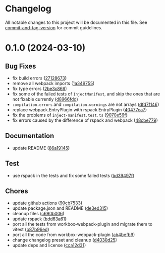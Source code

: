 # Changelog

All notable changes to this project will be documented in this file. See [commit-and-tag-version](https://github.com/absolute-version/commit-and-tag-version) for commit guidelines.

# 0.1.0    (2024-03-10)


## **Bug Fixes**

* fix build errors ([27128673](https://github.com/Clarkkkk/workbox-rspack-plugin/commit/27128673c4ac06472e038f1c517190ca19ffefd5))
* remove all webpack imports ([1a349755](https://github.com/Clarkkkk/workbox-rspack-plugin/commit/1a349755e139efea39f70687f02e9ea756c25fec))
* fix type errors ([2be3c866](https://github.com/Clarkkkk/workbox-rspack-plugin/commit/2be3c8661182761e4a4068bc4f351cb091f1e3d7))
* fix some of the failed tests of `InjectManifest`, and skip the ones that are not fixable currently ([d8966fdd](https://github.com/Clarkkkk/workbox-rspack-plugin/commit/d8966fddc53ef43513aa1833d1d146392a5c564d))
* `compilation.errors` and `compilation.warnings` are not arrays ([dfd7f146](https://github.com/Clarkkkk/workbox-rspack-plugin/commit/dfd7f146cf78af6cd0c4c0d05d24a7dc9fdbe747))
* replace webpack.EntryPlugin with rspack.EntryPlugin ([40477ca7](https://github.com/Clarkkkk/workbox-rspack-plugin/commit/40477ca73527812391aa4723c86de7bdfcd2cc12))
* fix the problems of `inject-manifest.test.ts` ([9070e56f](https://github.com/Clarkkkk/workbox-rspack-plugin/commit/9070e56f2bc6fa92ed89c1d7060fa41e72e14ac7))
* fix errors caused by the difference of rspack and webpack ([48cbe779](https://github.com/Clarkkkk/workbox-rspack-plugin/commit/48cbe779436fb8f7b0c9c1e7c3e07118eb43b2ec))

## **Documentation**

* update README ([86a19145](https://github.com/Clarkkkk/workbox-rspack-plugin/commit/86a19145fe3403d13a57d840d9736ed658cb362c))

## **Test**

* use rspack in the tests and fix some failed tests ([bd39497f](https://github.com/Clarkkkk/workbox-rspack-plugin/commit/bd39497f9cd30c30c5e4810be6acd7ee2fcad8f9))

## **Chores**

* update github actions ([90cb7533](https://github.com/Clarkkkk/workbox-rspack-plugin/commit/90cb7533fcf9a77ab17df473a4d226795f1700bb))
* update package.json and README ([de3ed315](https://github.com/Clarkkkk/workbox-rspack-plugin/commit/de3ed315ec7291182ab0af37f72d776491da210e))
* cleanup files ([c690b006](https://github.com/Clarkkkk/workbox-rspack-plugin/commit/c690b006f4cf8ce658b85ee327e5e8fa292f5c51))
* update rspack ([bdd63a61](https://github.com/Clarkkkk/workbox-rspack-plugin/commit/bdd63a6127cfecc5bad1df1dbf1442daa29a0812))
* port all the tests from workbox-webpack-plugin and migrate them to vitest ([b87b96ed](https://github.com/Clarkkkk/workbox-rspack-plugin/commit/b87b96eda77cadf9a1ada5ef1f49b54a504141b6))
* port all the code from workbox-webpack-plugin ([ab4befb9](https://github.com/Clarkkkk/workbox-rspack-plugin/commit/ab4befb9355da05ec3d0b1c810ffc81c295fb5cf))
* change changelog preset and cleanup ([d4030d25](https://github.com/Clarkkkk/workbox-rspack-plugin/commit/d4030d2572586a9246c5e67118904780f0bb6f5d))
* update deps and license ([cca12d31](https://github.com/Clarkkkk/workbox-rspack-plugin/commit/cca12d3141a26e6940d8b0d1d1b101747dbb9069))
